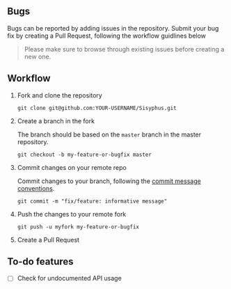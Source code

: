 ## Bugs
Bugs can be reported by adding issues in the repository. Submit your bug fix by creating a Pull Request, following the workflow guidlines below

> Please make sure to browse through existing issues before creating a new one.

## Workflow

1. Fork and clone the repository
    ```
    git clone git@github.com:YOUR-USERNAME/Sisyphus.git
    ```

1. Create a branch in the fork
    
    The branch should be based on the `master` branch in the master repository.

    ```
    git checkout -b my-feature-or-bugfix master
    ```

1. Commit changes on your remote repo

    Commit changes to your branch, following the [commit message conventions](https://conventionalcommits.org/).

    ```
    git commit -m "fix/feature: informative message"
    ```

1. Push the changes to your remote fork

    ```
    git push -u myfork my-feature-or-bugfix
    ```

1. Create a Pull Request

## To-do features

- [ ] Check for undocumented API usage
